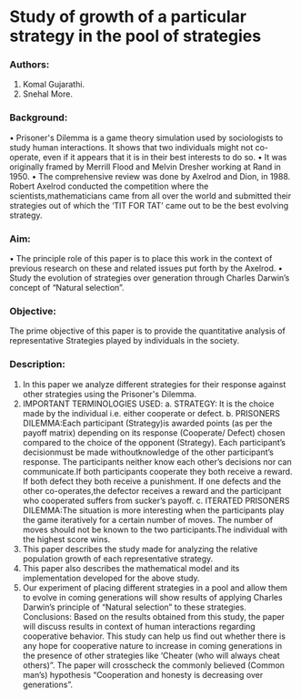 # Study of growth of a particular strategy in the pool of strategies


### Authors:

1.	Komal Gujarathi.
2.	Snehal More.


### Background:
•	Prisoner's Dilemma is a game theory simulation used by sociologists to study human interactions. It shows that two individuals might not co-operate, even if it appears that it is in their best interests to do so.
•	 It was originally framed by Merrill Flood and Melvin Dresher working at Rand in 1950.
•	The comprehensive review was done by Axelrod and Dion, in 1988.
Robert Axelrod conducted the competition where the scientists,mathematicians came from all over the world and submitted their strategies out of which the ‘TIT FOR TAT’ came out to be the best evolving strategy. 


### Aim:
•	The principle role of this paper is to place this work in the context of previous research on these and related issues put forth by the Axelrod.
•	Study the evolution of strategies over generation through Charles Darwin’s concept of “Natural selection”.


### Objective:
The prime objective of this paper is to provide the quantitative analysis of representative Strategies played by individuals in the society.


### Description:
1.	In this paper we analyze different strategies for their response against other strategies using the Prisoner's Dilemma.
2.	IMPORTANT TERMINOLOGIES USED:
a.	STRATEGY: It is the choice made by the individual i.e. either cooperate or defect. 
b.	PRISONERS DILEMMA:Each participant (Strategy)is awarded points (as per the payoff matrix) depending on its response (Cooperate/ Defect) chosen compared to the choice of the opponent (Strategy). Each participant’s decisionmust be made withoutknowledge of the other participant’s response. The participants neither know each other’s decisions nor can communicate.If both participants cooperate they both receive a reward. If both defect they both receive a punishment. If one defects and the other co-operates,the defector receives a reward and the participant who cooperated suffers from sucker’s payoff.
c.	ITERATED PRISONERS DILEMMA:The situation is more interesting when the participants play the game iteratively for a certain number of moves. The number of moves should not be known to the two participants.The individual with the highest score wins. 
3.	This paper describes the study made for analyzing the relative population growth of each representative strategy.
4.	This paper also describes the mathematical model and its implementation developed for the above study.
5.	Our experiment of placing different strategies in a pool and allow them to evolve in coming generations will show results of applying Charles Darwin’s principle of “Natural selection” to these strategies.   
Conclusions:
Based on the results obtained from this study, the paper will discuss results in context of human interactions regarding cooperative behavior. This study can help us find out whether there is any hope for cooperative nature to increase in coming generations in the presence of other strategies like ‘Cheater (who will always cheat others)”. The paper will crosscheck the commonly believed (Common man’s) hypothesis “Cooperation and honesty is decreasing over generations”.
